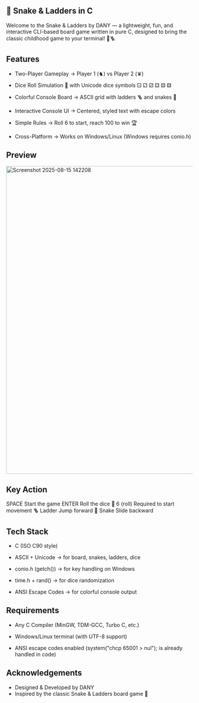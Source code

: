 ## 🎲 Snake & Ladders in C

Welcome to the Snake & Ladders by DANY — a lightweight, fun, and interactive CLI-based board game written in pure C, designed to bring the classic childhood game to your terminal! 🐍🪜

## Features

- Two-Player Gameplay → Player 1 (♞) vs Player 2 (♛)

- Dice Roll Simulation 🎲 with Unicode dice symbols ⚀ ⚁ ⚂ ⚃ ⚄ ⚅

- Colorful Console Board → ASCII grid with ladders 🪜 and snakes 🐍

- Interactive Console UI → Centered, styled text with escape colors

- Simple Rules → Roll 6 to start, reach 100 to win 🏆

- Cross-Platform → Works on Windows/Linux (Windows requires conio.h)

## Preview
<img width="660" height="828" alt="Screenshot 2025-08-15 142208" src="https://github.com/user-attachments/assets/b556a3e7-499c-450f-b423-546d92bb316d" />

## Key	Action
SPACE	Start the game
ENTER	Roll the dice 🎲
6 (roll)	Required to start movement
🪜 Ladder	Jump forward
🐍 Snake	Slide backward

## Tech Stack

- C (ISO C90 style)

- ASCII + Unicode → for board, snakes, ladders, dice

- conio.h (getch()) → for key handling on Windows

- time.h + rand() → for dice randomization

- ANSI Escape Codes → for colorful console output

## Requirements

- Any C Compiler (MinGW, TDM-GCC, Turbo C, etc.)

- Windows/Linux terminal (with UTF-8 support)

- ANSI escape codes enabled (system("chcp 65001 > nul"); is already handled in code)

## Acknowledgements

- Designed & Developed by DANY
- Inspired by the classic Snake & Ladders board game 🐍
